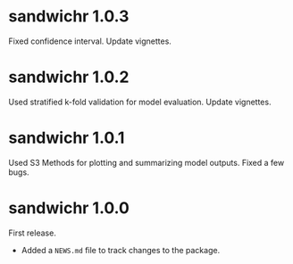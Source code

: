 # sandwichr 1.0.3
Fixed confidence interval. Update vignettes.

# sandwichr 1.0.2
Used stratified k-fold validation for model evaluation. Update vignettes.

# sandwichr 1.0.1
Used S3 Methods for plotting and summarizing model outputs. Fixed a few bugs.

# sandwichr 1.0.0
First release.

* Added a `NEWS.md` file to track changes to the package.
